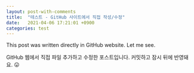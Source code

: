 ```yaml
---
layout: post-with-comments
title:  "테스트 - GitHub 사이트에서 직접 작성/수정"
date:   2021-04-06 17:21:01 +0900
categories: test
---
```

This post was written directly in GitHub website.
Let me see.

GitHub 웹에서 직접 파일 추가하고 수정한 포스트입니다.
커밋하고 잠시 뒤에 반영돼요. 😛

